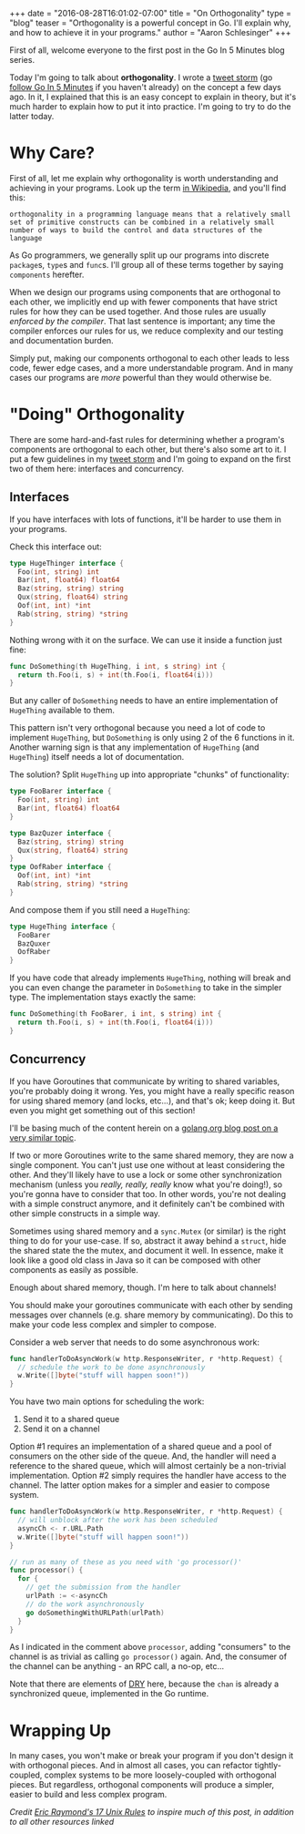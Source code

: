 +++
date = "2016-08-28T16:01:02-07:00"
title = "On Orthogonality"
type = "blog"
teaser = "Orthogonality is a powerful concept in Go. I'll explain why, and how to achieve it in your programs."
author = "Aaron Schlesinger"
+++

First of all, welcome everyone to the first post in the Go In 5 Minutes blog series.

Today I'm going to talk about __orthogonality__. I wrote a [tweet storm](https://twitter.com/goin5minutes/status/769325705226227713) (go [follow Go In 5 Minutes](https://twitter.com/goin5minutes) if you haven't already) on the concept a few days ago. In it, I explained that this is an easy concept to explain in theory, but it's much harder to explain how to put it into practice. I'm going to try to do the latter today.

# Why Care?

First of all, let me explain why orthogonality is worth understanding and achieving in your programs. Look up the term [in Wikipedia](https://en.wikipedia.org/wiki/Orthogonality_(programming)), and you'll find this:

`orthogonality in a programming language means that a relatively small set of primitive constructs can be combined in a relatively small number of ways to build the control and data structures of the language`

As Go programmers, we generally split up our programs into discrete `package`s, `type`s and `func`s. I'll group all of these terms together by saying `components` herefter.

When we design our programs using components that are orthogonal to each other, we implicitly end up with fewer components that have strict rules for how they can be used together. And those rules are usually _enforced by the compiler_. That last sentence is important; any time the compiler enforces our rules for us, we reduce complexity and our testing and documentation burden.

Simply put, making our components orthogonal to each other leads to less code, fewer edge cases, and a more understandable program. And in many cases our programs are _more_ powerful than they would otherwise be.

# "Doing" Orthogonality

There are some hard-and-fast rules for determining whether a program's components are orthogonal to each other, but there's also some art to it. I put a few guidelines in my [tweet storm](https://twitter.com/goin5minutes/status/769325705226227713) and I'm going to expand on the first two of them here: interfaces and concurrency.

## Interfaces

If you have interfaces with lots of functions, it'll be harder to use them in your programs.

Check this interface out:

```go
type HugeThinger interface {
  Foo(int, string) int
  Bar(int, float64) float64
  Baz(string, string) string
  Qux(string, float64) string
  Oof(int, int) *int
  Rab(string, string) *string
}
```

Nothing wrong with it on the surface. We can use it inside a function just fine:

```go
func DoSomething(th HugeThing, i int, s string) int {
  return th.Foo(i, s) + int(th.Foo(i, float64(i)))
}
```

But any caller of `DoSomething` needs to have an entire implementation of `HugeThing` available to them.

This pattern isn't very orthogonal because you need a lot of code to implement `HugeThing`, but `DoSomething` is only using 2 of the 6 functions in it. Another warning sign is that any implementation of `HugeThing` (and `HugeThing`) itself needs a lot of documentation.

The solution? Split `HugeThing` up into appropriate "chunks" of functionality:

```go
type FooBarer interface {
  Foo(int, string) int
  Bar(int, float64) float64
}

type BazQuzer interface {
  Baz(string, string) string
  Qux(string, float64) string
}
type OofRaber interface {
  Oof(int, int) *int
  Rab(string, string) *string
}
```

And compose them if you still need a `HugeThing`:

```go
type HugeThing interface {
  FooBarer
  BazQuxer
  OofRaber
}
```

If you have code that already implements `HugeThing`, nothing will break and you can even change the parameter in `DoSomething` to take in the simpler type. The implementation stays exactly the same:

```go
func DoSomething(th FooBarer, i int, s string) int {
  return th.Foo(i, s) + int(th.Foo(i, float64(i)))
}
```

## Concurrency

If you have Goroutines that communicate by writing to shared variables, you're probably doing it wrong. Yes, you might have a really specific reason for using shared memory (and locks, etc...), and that's ok; keep doing it. But even you might get something out of this section!

I'll be basing much of the content herein on a [golang.org blog post on a very similar topic](https://blog.golang.org/share-memory-by-communicating).

If two or more Goroutines write to the same shared memory, they are now a single component. You can't just use one without at least considering the other. And they'll likely have to use a lock or some other synchronization mechanism (unless you _really, really, really_ know what you're doing!), so you're gonna have to consider that too. In other words, you're not dealing with a simple construct anymore, and it definitely can't be combined with other simple constructs in a simple way.

Sometimes using shared memory and a `sync.Mutex` (or similar) is the right thing to do for your use-case. If so, abstract it away behind a `struct`, hide the shared state the the mutex, and document it well. In essence, make it look like a good old class in Java so it can be composed with other components as easily as possible.

Enough about shared memory, though. I'm here to talk about channels!

You should make your goroutines communicate with each other by sending messages over channels (e.g. share memory by communicating). Do this to make your code less complex and simpler to compose.

Consider a web server that needs to do some asynchronous work:

```go
func handlerToDoAsyncWork(w http.ResponseWriter, r *http.Request) {
  // schedule the work to be done asynchronously
  w.Write([]byte("stuff will happen soon!"))
}
```

You have two main options for scheduling the work:

1. Send it to a shared queue
2. Send it on a channel

Option #1 requires an implementation of a shared queue and a pool of consumers on the other side of the queue. And, the handler will need a reference to the shared queue, which will almost certainly be a non-trivial implementation. Option #2 simply requires the handler have access to the channel. The latter option makes for a simpler and easier to compose system.

```go
func handlerToDoAsyncWork(w http.ResponseWriter, r *http.Request) {
  // will unblock after the work has been scheduled
  asyncCh <- r.URL.Path
  w.Write([]byte("stuff will happen soon!"))
}

// run as many of these as you need with 'go processor()'
func processor() {
  for {
    // get the submission from the handler
    urlPath := <-asyncCh
    // do the work asynchronously
    go doSomethingWithURLPath(urlPath)
  }
}
```

As I indicated in the comment above `processor`, adding "consumers" to the channel is as trivial as calling `go processor()` again. And, the consumer of the channel can be anything - an RPC call, a no-op, etc...

Note that there are elements of [DRY](https://en.wikipedia.org/wiki/Don%27t_repeat_yourself) here, because the `chan` is already a synchronized queue, implemented in the Go runtime.

# Wrapping Up

In many cases, you won't make or break your program if you don't design it with orthogonal pieces. And in almost all cases, you can refactor tightly-coupled, complex systems to be more loosely-coupled with orthogonal pieces. But regardless, orthogonal components will produce a simpler, easier to build and less complex program.


*Credit [Eric Raymond's 17 Unix Rules](https://en.wikipedia.org/wiki/Unix_philosophy#Eric_Raymond.E2.80.99s_17_Unix_Rules) to inspire much of this post, in addition to all other resources linked*
